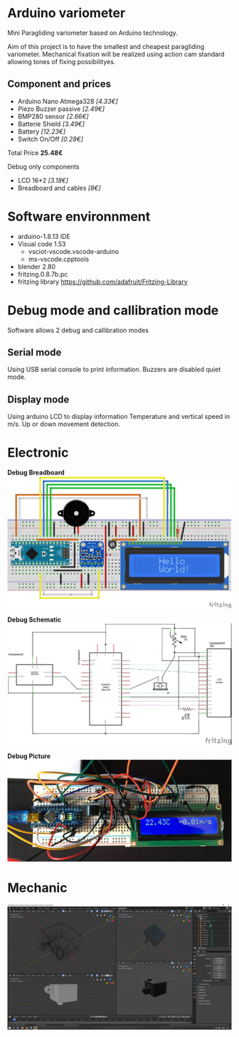 # Arduino variometer

Mini Paragliding variometer based on Arduino technology.

Aim of this project is to have the smallest and cheapest paragliding variometer.
Mechanical fixation will be realized using action cam standard allowing tones of fixing possibilityes.

## Component and prices

* Arduino Nano Atmega328 *[4.33€]*
* Piezo Buzzer passive *[2.49€]*
* BMP280 sensor *[2.66€]*
* Batterie Shield *[3.49€]*
* Battery *[12.23€]*
* Switch On/Off *[0.28€]*

Total Price **25.48€**

Debug only components
* LCD 16*2 *[3.18€]*
* Breadboard and cables *[8€]*

# Software environnment

* arduino-1.8.13 IDE
* Visual code 1.53
    * vsciot-vscode.vscode-arduino
    * ms-vscode.cpptools
* blender 2.80
* fritzing.0.8.7b.pc
* fritzing library https://github.com/adafruit/Fritzing-Library

# Debug mode and callibration mode

Software allows 2 debug and callibration modes

## Serial mode

Using USB serial console to print information. Buzzers are disabled quiet mode.

## Display mode

Using arduino LCD to display information
Temperature and vertical speed in m/s.
Up or down movement detection.

# Electronic

**Debug Breadboard**
![circuit](./schematic/circuit.png)

**Debug Schematic**
![schematic](./schematic/schematic.jpg)

**Debug Picture**
![proto](./schematic/proto1.png)

# Mechanic

![meca](./3D/meca.jpg)